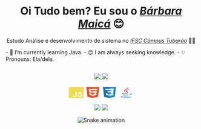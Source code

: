 
<div>
  <h1 align="center">Oi Tudo bem? Eu sou o <a href="https://www.linkedin.com/in/barbaramaica/"><i>Bárbara Maicá</i></a> 😊</h1>
  <p align="center">Estudo Análise e desenvolvimento de sistema no <a href="https://www.ifsc.edu.br/web/campus-tubarao/"><i>IFSC Câmpus Tubarão</i></a> 👨‍🎓</p>
  
   <td> - 🌱 I’m currently learning Java.</td>
   <td> - 😊 I am always seeking knowledge.</td>
   <td> - ✨ Pronouns: Ela/dela.</td>
     
</div>

##

<!-- <h1 align="center"> 
  Trybe
</h1>

<p align="center"><i>"A Trybe é uma escola do futuro para qualquer pessoa que deseja construir uma carreira de sucesso em tecnologia. Como estudante a pessoa ainda tem a opção de pagar os estudos apenas quando estiver formada e com um bom trabalho."</i></p> -->

<div align="center">
  <a href="https://github.com/BarbaraM1">
    <img height="150em" src="https://github-readme-stats.vercel.app/api?username=BarbaraM1&count_private=true&include_all_commits=true&show_icons=true&theme=dracula&hide_border=false&show_owner=true"/>
    <img height="150em" src="https://github-readme-stats.vercel.app/api/top-langs/?username=BarbaraM1&theme=dracula&hide_border=false&&layout=compact"/>
  </a>
</div>

<div align="center" valign="top"><br>
  
  <img align="center" alt="Js" height="30" width="40" src="https://raw.githubusercontent.com/devicons/devicon/master/icons/javascript/javascript-plain.svg">
  <img align="center" alt="HTML" height="30" width="40" src="https://raw.githubusercontent.com/devicons/devicon/master/icons/html5/html5-original.svg">
  <img align="center" alt="CSS" height="30" width="40" src="https://raw.githubusercontent.com/devicons/devicon/master/icons/css3/css3-original.svg">
  <img align="center" alt="java" height="30" width="40" src="https://raw.githubusercontent.com/devicons/devicon/master/icons/java/java-original.svg">
  
</div><br>

<div align="center">
  <a href="https://www.linkedin.com/in/b%C3%A1rbara-maic%C3%A1-072054169/" target="_blank"><img src="https://img.shields.io/badge/-LinkedIn-%230077B5?style=for-the-badge&logo=linkedin&logoColor=white" target="_blank"></a> 
  <a href="mailto:barbaragmaica@gmail.com"><img src="https://img.shields.io/badge/-Gmail-%23333?style=for-the-badge&logo=gmail&logoColor=white" target="_blank"></a>
</div>

<div align="center">
  
  ![Snake animation](https://github.com/danielbped/danielbped/blob/output/github-contribution-grid-snake.svg)
  
</div>






